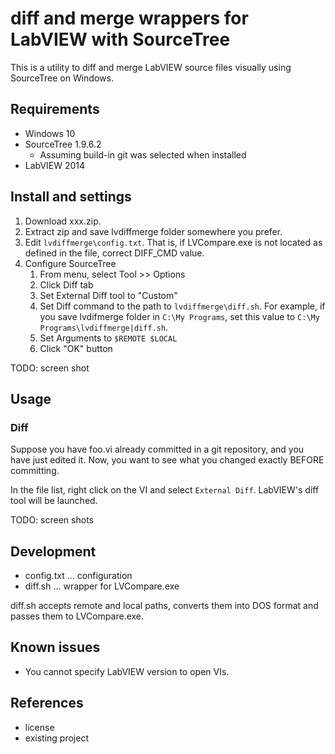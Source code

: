 # diff and merge wrappers for LabVIEW with SourceTree

This is a utility to diff and merge LabVIEW source files visually using SourceTree on Windows.


## Requirements

- Windows 10
- SourceTree 1.9.6.2  
  - Assuming build-in git was selected when installed
- LabVIEW 2014


## Install and settings

1. Download xxx.zip.
2. Extract zip and save lvdiffmerge folder somewhere you prefer.
3. Edit ```lvdiffmerge\config.txt```.  That is, if LVCompare.exe is not located as defined in the file, correct DIFF_CMD value.
4. Configure SourceTree
   1. From menu, select Tool >> Options
   2. Click Diff tab
   3. Set External Diff tool to "Custom"
   4. Set Diff command to the path to ```lvdiffmerge\diff.sh```.  For example, if you save lvdifmerge folder in ```C:\My Programs```, set this value to ```C:\My Programs\lvdiffmerge|diff.sh```.
   5. Set Arguments to ```$REMOTE $LOCAL```
   6. Click "OK" button

TODO: screen shot


## Usage

### Diff

Suppose you have foo.vi already committed in a git repository, and you have just edited it.  Now, you want to see what you changed exactly BEFORE committing.

In the file list, right click on the VI and select ```External Diff```.  LabVIEW's diff tool will be launched.

TODO: screen shots


## Development

- config.txt ... configuration
- diff.sh ... wrapper for LVCompare.exe

diff.sh accepts remote and local paths, converts them into DOS format and passes them to LVCompare.exe.


## Known issues

- You cannot specify LabVIEW version to open VIs.


## References

- license
- existing project
